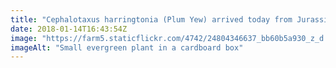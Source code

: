 ```yaml
---
title: "Cephalotaxus harringtonia (Plum Yew) arrived today from Jurassicplants Online Tree Nursery! Lovely packaging 🙂"
date: 2018-01-14T16:43:54Z
image: "https://farm5.staticflickr.com/4742/24804346637_bb60b5a930_z_d.jpg"
imageAlt: "Small evergreen plant in a cardboard box"
---
```

